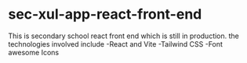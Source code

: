 # sec-xul-app-react-front-end

This is secondary school react front end which is still in production.
the technologies involved include
-React and Vite
-Tailwind CSS
-Font awesome Icons
